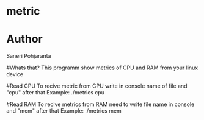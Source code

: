 # metric
# Author
Saneri Pohjaranta

#Whats that?
This programm show metrics of CPU and RAM from your linux device

#Read CPU
To recive metric from CPU write in console name of file and "cpu" after that
Example: ./metrics cpu

#Read RAM
To recive metrics from RAM need to write file name in console and "mem" after that
Example: ./metrics mem
